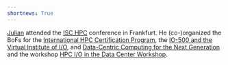 ```yaml
---
shortnews: True
---
```

[Julian](bio/julian.html) attended the [ISC HPC](https://isc-hpc.com/) conference in Frankfurt. He (co-)organized the BoFs for the [International HPC Certification Program](https://www.hpc-certification.org/2019/04/13/isc-bof.html), the [IO-500 and the Virtual Institute of I/O](https://www.vi4io.org/io500/bofs/isc19/start), and [Data-Centric Computing for the Next Generation](https://hps.vi4io.org/events/2019/isc-ngi) and the workshop [HPC I/O in the Data Center Workshop](https://hps.vi4io.org/events/2019/iodc).
